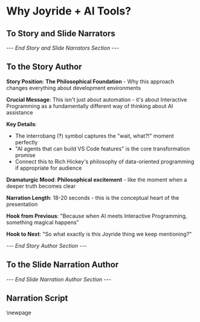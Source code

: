 # Why Joyride + AI Tools?

## To Story and Slide Narrators

*--- End Story and Slide Narrators Section ---*

## To the Story Author

**Story Position**: **The Philosophical Foundation** - Why this approach changes everything about development environments

**Crucial Message**: This isn't just about automation - it's about Interactive Programming as a fundamentally different way of thinking about AI assistance

**Key Details**:
- The interrobang (‽) symbol captures the "wait, what?!" moment perfectly
- "AI agents that can build VS Code features" is the core transformation promise
- Connect this to Rich Hickey's philosophy of data-oriented programming if appropriate for audience

**Dramaturgic Mood**: **Philosophical excitement** - like the moment when a deeper truth becomes clear

**Narration Length**: 18-20 seconds - this is the conceptual heart of the presentation

**Hook from Previous**: "Because when AI meets Interactive Programming, something magical happens"

**Hook to Next**: "So what exactly is this Joyride thing we keep mentioning?"

*--- End Story Author Section ---*

## To the Slide Narration Author

*--- End Slide Narration Author Section ---*

## Narration Script

\newpage